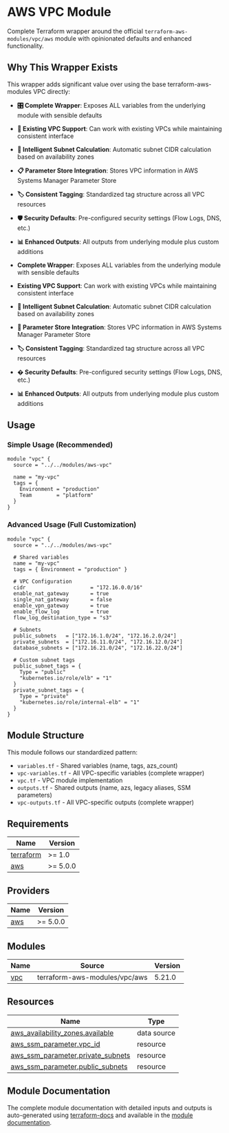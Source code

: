 # AWS VPC Module

Complete Terraform wrapper around the official `terraform-aws-modules/vpc/aws` module with opinionated defaults and enhanced functionality.

## Why This Wrapper Exists

This wrapper adds significant value over using the base terraform-aws-modules VPC directly:

- **🎛️ Complete Wrapper**: Exposes ALL variables from the underlying module with sensible defaults
- **🔄 Existing VPC Support**: Can work with existing VPCs while maintaining consistent interface
- **📐 Intelligent Subnet Calculation**: Automatic subnet CIDR calculation based on availability zones
- **📋 Parameter Store Integration**: Stores VPC information in AWS Systems Manager Parameter Store
- **🏷️ Consistent Tagging**: Standardized tag structure across all VPC resources
- **🛡️ Security Defaults**: Pre-configured security settings (Flow Logs, DNS, etc.)
- **📊 Enhanced Outputs**: All outputs from underlying module plus custom additions

- **Complete Wrapper**: Exposes ALL variables from the underlying module with sensible defaults
- **Existing VPC Support**: Can work with existing VPCs while maintaining consistent interface
- **📐 Intelligent Subnet Calculation**: Automatic subnet CIDR calculation based on availability zones
- **💾 Parameter Store Integration**: Stores VPC information in AWS Systems Manager Parameter Store
- **🏷️ Consistent Tagging**: Standardized tag structure across all VPC resources
- **�️ Security Defaults**: Pre-configured security settings (Flow Logs, DNS, etc.)
- **📊 Enhanced Outputs**: All outputs from underlying module plus custom additions

## Usage

### Simple Usage (Recommended)

```hcl
module "vpc" {
  source = "../../modules/aws-vpc"

  name = "my-vpc"
  tags = {
    Environment = "production"
    Team        = "platform"
  }
}
```

### Advanced Usage (Full Customization)

```hcl
module "vpc" {
  source = "../../modules/aws-vpc"

  # Shared variables
  name = "my-vpc"
  tags = { Environment = "production" }

  # VPC Configuration
  cidr                     = "172.16.0.0/16"
  enable_nat_gateway       = true
  single_nat_gateway       = false
  enable_vpn_gateway       = true
  enable_flow_log          = true
  flow_log_destination_type = "s3"

  # Subnets
  public_subnets   = ["172.16.1.0/24", "172.16.2.0/24"]
  private_subnets  = ["172.16.11.0/24", "172.16.12.0/24"]
  database_subnets = ["172.16.21.0/24", "172.16.22.0/24"]

  # Custom subnet tags
  public_subnet_tags = {
    Type = "public"
    "kubernetes.io/role/elb" = "1"
  }
  private_subnet_tags = {
    Type = "private"
    "kubernetes.io/role/internal-elb" = "1"
  }
}
```

## Module Structure

This module follows our standardized pattern:

- `variables.tf` - Shared variables (name, tags, azs_count)
- `vpc-variables.tf` - All VPC-specific variables (complete wrapper)
- `vpc.tf` - VPC module implementation
- `outputs.tf` - Shared outputs (name, azs, legacy aliases, SSM parameters)
- `vpc-outputs.tf` - All VPC-specific outputs (complete wrapper)

## Requirements

| Name | Version |
|------|---------|
| <a name="requirement_terraform"></a> [terraform](#requirement\_terraform) | >= 1.0 |
| <a name="requirement_aws"></a> [aws](#requirement\_aws) | >= 5.0.0 |

## Providers

| Name | Version |
|------|---------|
| <a name="provider_aws"></a> [aws](#provider\_aws) | >= 5.0.0 |

## Modules

| Name | Source | Version |
|------|--------|---------|
| <a name="module_vpc"></a> [vpc](#module\_vpc) | terraform-aws-modules/vpc/aws | 5.21.0 |

## Resources

| Name | Type |
|------|------|
| [aws_availability_zones.available](https://registry.terraform.io/providers/hashicorp/aws/latest/docs/data-sources/availability_zones) | data source |
| [aws_ssm_parameter.vpc_id](https://registry.terraform.io/providers/hashicorp/aws/latest/docs/resources/ssm_parameter) | resource |
| [aws_ssm_parameter.private_subnets](https://registry.terraform.io/providers/hashicorp/aws/latest/docs/resources/ssm_parameter) | resource |
| [aws_ssm_parameter.public_subnets](https://registry.terraform.io/providers/hashicorp/aws/latest/docs/resources/ssm_parameter) | resource |

## Module Documentation

The complete module documentation with detailed inputs and outputs is auto-generated using [terraform-docs](https://github.com/terraform-docs/terraform-docs) and available in the [module documentation](./docs/MODULE.md).
